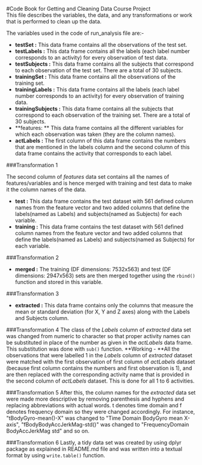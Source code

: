 #Code Book for Getting and Cleaning Data Course Project  
This file describes the variables, the data, and any transformations or work that is performed to clean up the data.  

The variables used in the code of run_analysis file are:-
- **testSet :** This data frame contains all the observations of the test set.
- **testLabels :** This data frame contains all the labels (each label number corresponds to an activity) for every observation of test data.
- **testSubjects :** This data frame contains all the subjects that correspond to each observation of the test set. There are a total of 30 subjects.
- **trainingSet :** This data frame contains all the observations of the training set.
- **trainingLabels :** This data frame contains all the labels (each label number corresponds to an activity) for every observation of training data.
- **trainingSubjects :** This data frame contains all the subjects that correspond to each observation of the training set. There are a total of 30 subjects.
- **features: ** This data frame contains all the different variables for which each observation was taken (they are the column names).
- **actLabels :** The first column of this data frame contains the numbers that are mentioned in the labels column and the second column of this data frame contains the activity that corresponds to each label.  

###Transformation 1

The second column of *features* data set contains all the names of features/variables and is hence merged with training and test data to make it the column names of the data.  

- **test :** This data frame contains the test dataset with 561 defined column names from the feature vector and two added columns that define the labels(named as Labels) and subjects(named as Subjects) for each variable.
- **training :** This data frame contains the test dataset with 561 defined column names from the feature vector and two added columns that define the labels(named as Labels) and subjects(named as Subjects) for each variable.

###Transformation 2 

- **merged :** The training (DF dimensions: 7532x563) and test (DF dimensions: 2947x563) sets are then merged together using the ```rbind()``` function and stored in this variable.

###Transformation 3  

- **extracted :** This data frame contains only the columns that measure the mean or standard deviation (for X, Y and Z axes) along with the Labels and Subjects column.  

###Transformation 4
The class of the *Labels* column of *extracted* data set was changed from numeric to character so that proper activity names can be substituted in place of the number as given in the *actLabels* data frame. This substitution was done with ```sub()``` function. **Working - **All the observations that were labelled 1 in the *Labels* column of *extracted* dataset were matched with the first observation of first column of *actLabels* dataset (because first column contains the numbers and first observation is 1), and are then replaced with the corresponding activity name that is provided in the second column of *actLabels* dataset. This is done for all 1 to 6 activities.  

###Transformation 5
After this, the column names for the *extracted* data set were made more descriptive by removing parenthesis and hyphens and replacing abbreviations with actual words. t denotes time domain and f denotes frequency domain so they were changed accordingly. For instance, "tBodyGyro-mean()-X" was changed to "Time Domain BodyGyro mean X-axis", "fBodyBodyAccJerkMag-std()" was changed to "FrequencyDomain BodyAccJerkMag std" and so on.  

###Transformation 6
Lastly, a tidy data set was created by using dplyr package as explained in README.md file and was written into a textual format by using ```write.table()``` function.